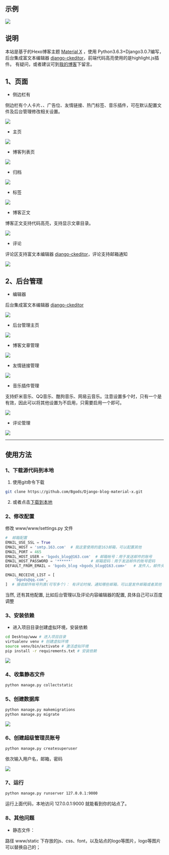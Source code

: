 ﻿## 示例
[![](https://img.shields.io/badge/我的个人博客-http://bgods.cn/-green.svg)](http://bgods.cn/)


## 说明

本站是基于的Hexo博客主题 [Material X](https://xaoxuu.com/projects/#Material-X) ，使用 Python3.6.3+Django3.0.7编写，后台集成富文本编辑器 [django-ckeditor](https://github.com/django-ckeditor/django-ckeditor)，前端代码高亮使用的是highlight.js插件。
有疑问，或者建议可到[我的博客](http://bgods.cn/)下留言。

## 1、页面


- 侧边栏有

侧边栏有个人卡片、、广告位、友情链接、热门标签、音乐插件，可在默认配置文件及后台管理修改相关设置。

![](doc/20200628201300_20200628201552430264.png)

- 主页

![](doc/20200628200342_20200628200351318761.png)

- 博客列表页

![](doc/20200628200426_20200628200442092801.png)

- 归档

![](doc/20200628200637_20200628200804390809.png)

- 标签

![](doc/20200628200648_20200628200811378221.png)

- 博客正文

博客正文支持代码高亮，支持显示文章目录。

![](doc/20200628201011_20200628201032263425.png)

- 评论

评论区支持富文本编辑器 [django-ckeditor](https://github.com/django-ckeditor/django-ckeditor)，评论支持邮箱通知

![](doc/20200628201112_20200628201129280228.png)


## 2、后台管理


- 编辑器

后台集成富文本编辑器 [django-ckeditor](https://github.com/django-ckeditor/django-ckeditor)

![](doc/admin-post-add_20190426204956161746_20200628202421166552.png)

- 后台管理主页

![](doc/20200628193705_20200628202441972883.png)

- 博客文章管理

![](doc/20200628195746_20200628202520322945.png)

- 友情链接管理

![](doc/20200628195756_20200628202557646635.png)

- 音乐插件管理

支持虾米音乐、QQ音乐、酷狗音乐、网易云音乐。注意设置多个时，只有一个是有效，因此可以将其他设置为不启用，只需要启用一个即可。

![](doc/20200628202801_20200628202818109763.png)

- 评论管理

![](doc/20200628195857_20200628202648432891.png)

---

## 使用方法

### 1、下载源代码到本地

1. 使用git命令下载
```bash
git clone https://github.com/Bgods/Django-blog-material-x.git
```
2. 或者点击[下载到本地](https://github.com/Bgods/Django-blog-material-x/archive/master.zip)

### 2、修改配置

修改 www/www/settings.py 文件
```python
#  邮箱配置
EMAIL_USE_SSL = True
EMAIL_HOST = 'smtp.163.com'  # 我这里使用的是163邮箱，可以配置其他
EMAIL_PORT = 465
EMAIL_HOST_USER = 'bgods_blog@163.com'  # 邮箱帐号：用于发送邮件的账号
EMAIL_HOST_PASSWORD = '******'        # 邮箱密码：用于发送邮件的账号密码
DEFAULT_FROM_EMAIL = 'bgods_blog <bgods_blog@163.com>'   # 发件人，邮件头部显示

EMAIL_RECEIVE_LIST = [
    'bgods@qq.com',
]  # 接收邮件帐号列表(可写多个)： 有评论时候，通知哪些邮箱，可以是发件邮箱或者其他
```
当然, 还有其他配置, 比如后台管理以及评论内容编辑器的配置, 具体自己可以百度调整

### 3、安装依赖

- 进入项目目录创建虚拟环境，安装依赖
```bash
cd Desktop/www # 进入项目目录
virtualenv venv # 创建虚拟环境
source venv/bin/activate # 激活虚拟环境
pip install -r requirements.txt # 安装依赖
```
[![](doc/install-packages.png)](doc/install-packages.png)

### 4、收集静态文件

```bash
python manage.py collectstatic
```

### 5、创建数据库

```bash
python manage.py makemigrations
python manage.py migrate
```
[![](doc/create-database.png)](doc/create-database.png)

### 6、创建超级管理员账号

```bash
python manage.py createsuperuser
```
依次输入用户名，邮箱，密码

[![](doc/create-admin-user.png)](doc/create-admin-user.png)

### 7、运行
```bash
python manage.py runserver 127.0.0.1:9000
```
运行上面代码，本地访问 127.0.0.1:9000 就能看到你的站点了。

### 8、其他问题


- 静态文件：

路径 www/static 下存放的js、css、font，以及站点的logo等图片，logo等图片可以替换自己的；


